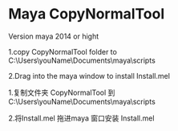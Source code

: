 # Maya CopyNormalTool
Version maya 2014 or hight

1.copy CopyNormalTool folder to
C:\Users\youName\Documents\maya\scripts

2.Drag into the maya window to install
Install.mel 


1.复制文件夹 CopyNormalTool 到
C:\Users\youName\Documents\maya\scripts

2.将Install.mel 拖进maya 窗口安装
Install.mel 

